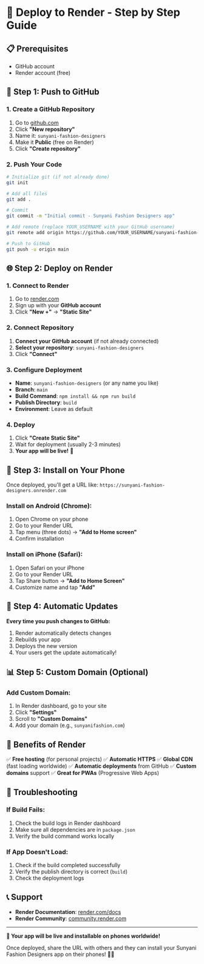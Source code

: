 # 🚀 Deploy to Render - Step by Step Guide

## 📋 Prerequisites
- GitHub account
- Render account (free)

## 🔧 Step 1: Push to GitHub

### 1. Create a GitHub Repository
1. Go to [github.com](https://github.com)
2. Click **"New repository"**
3. Name it: `sunyani-fashion-designers`
4. Make it **Public** (free on Render)
5. Click **"Create repository"**

### 2. Push Your Code
```bash
# Initialize git (if not already done)
git init

# Add all files
git add .

# Commit
git commit -m "Initial commit - Sunyani Fashion Designers app"

# Add remote (replace YOUR_USERNAME with your GitHub username)
git remote add origin https://github.com/YOUR_USERNAME/sunyani-fashion-designers.git

# Push to GitHub
git push -u origin main
```

## 🌐 Step 2: Deploy on Render

### 1. Connect to Render
1. Go to [render.com](https://render.com)
2. Sign up with your **GitHub account**
3. Click **"New +"** → **"Static Site"**

### 2. Connect Repository
1. **Connect your GitHub account** (if not already connected)
2. **Select your repository**: `sunyani-fashion-designers`
3. Click **"Connect"**

### 3. Configure Deployment
- **Name**: `sunyani-fashion-designers` (or any name you like)
- **Branch**: `main`
- **Build Command**: `npm install && npm run build`
- **Publish Directory**: `build`
- **Environment**: Leave as default

### 4. Deploy
1. Click **"Create Static Site"**
2. Wait for deployment (usually 2-3 minutes)
3. **Your app will be live!** 🎉

## 📱 Step 3: Install on Your Phone

Once deployed, you'll get a URL like:
`https://sunyani-fashion-designers.onrender.com`

### Install on Android (Chrome):
1. Open Chrome on your phone
2. Go to your Render URL
3. Tap menu (three dots) → **"Add to Home screen"**
4. Confirm installation

### Install on iPhone (Safari):
1. Open Safari on your iPhone
2. Go to your Render URL
3. Tap Share button → **"Add to Home Screen"**
4. Customize name and tap **"Add"**

## 🔄 Step 4: Automatic Updates

**Every time you push changes to GitHub:**
1. Render automatically detects changes
2. Rebuilds your app
3. Deploys the new version
4. Your users get the update automatically!

## 📊 Step 5: Custom Domain (Optional)

### Add Custom Domain:
1. In Render dashboard, go to your site
2. Click **"Settings"**
3. Scroll to **"Custom Domains"**
4. Add your domain (e.g., `sunyanifashion.com`)

## 🎯 Benefits of Render

✅ **Free hosting** (for personal projects)
✅ **Automatic HTTPS**
✅ **Global CDN** (fast loading worldwide)
✅ **Automatic deployments** from GitHub
✅ **Custom domains** support
✅ **Great for PWAs** (Progressive Web Apps)

## 🚨 Troubleshooting

### If Build Fails:
1. Check the build logs in Render dashboard
2. Make sure all dependencies are in `package.json`
3. Verify the build command works locally

### If App Doesn't Load:
1. Check if the build completed successfully
2. Verify the publish directory is correct (`build`)
3. Check the deployment logs

## 📞 Support

- **Render Documentation**: [render.com/docs](https://render.com/docs)
- **Render Community**: [community.render.com](https://community.render.com)

---

**🎉 Your app will be live and installable on phones worldwide!**

Once deployed, share the URL with others and they can install your Sunyani Fashion Designers app on their phones! 📱✨ 